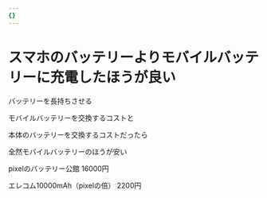 ```yaml
---
{}
---
```

# スマホのバッテリーよりモバイルバッテリーに充電したほうが良い

バッテリーを長持ちさせる

モバイルバッテリーを交換するコストと

本体のバッテリーを交換するコストだったら

全然モバイルバッテリーのほうが安い

pixelのバッテリー公館 16000円

エレコム10000mAh（pixelの倍） 2200円